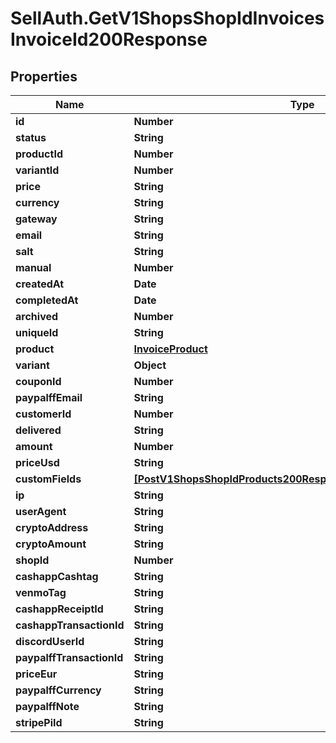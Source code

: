 # SellAuth.GetV1ShopsShopIdInvoicesInvoiceId200Response

## Properties

Name | Type | Description | Notes
------------ | ------------- | ------------- | -------------
**id** | **Number** |  | [optional] 
**status** | **String** |  | [optional] 
**productId** | **Number** |  | [optional] 
**variantId** | **Number** |  | [optional] 
**price** | **String** |  | [optional] 
**currency** | **String** |  | [optional] 
**gateway** | **String** |  | [optional] 
**email** | **String** |  | [optional] 
**salt** | **String** |  | [optional] 
**manual** | **Number** |  | [optional] 
**createdAt** | **Date** |  | [optional] 
**completedAt** | **Date** |  | [optional] 
**archived** | **Number** |  | [optional] 
**uniqueId** | **String** |  | [optional] 
**product** | [**InvoiceProduct**](InvoiceProduct.md) |  | [optional] 
**variant** | **Object** |  | [optional] 
**couponId** | **Number** |  | [optional] 
**paypalffEmail** | **String** |  | [optional] 
**customerId** | **Number** |  | [optional] 
**delivered** | **String** |  | [optional] 
**amount** | **Number** |  | [optional] 
**priceUsd** | **String** |  | [optional] 
**customFields** | [**[PostV1ShopsShopIdProducts200ResponseAllOfCustomFieldsInner]**](PostV1ShopsShopIdProducts200ResponseAllOfCustomFieldsInner.md) |  | [optional] 
**ip** | **String** |  | [optional] 
**userAgent** | **String** |  | [optional] 
**cryptoAddress** | **String** |  | [optional] 
**cryptoAmount** | **String** |  | [optional] 
**shopId** | **Number** |  | [optional] 
**cashappCashtag** | **String** |  | [optional] 
**venmoTag** | **String** |  | [optional] 
**cashappReceiptId** | **String** |  | [optional] 
**cashappTransactionId** | **String** |  | [optional] 
**discordUserId** | **String** |  | [optional] 
**paypalffTransactionId** | **String** |  | [optional] 
**priceEur** | **String** |  | [optional] 
**paypalffCurrency** | **String** |  | [optional] 
**paypalffNote** | **String** |  | [optional] 
**stripePiId** | **String** |  | [optional] 


